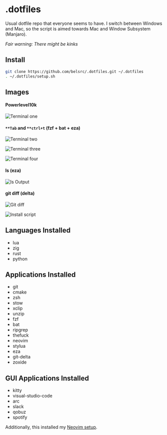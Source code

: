 # .dotfiles

Usual dotfile repo that everyone seems to have.
I switch between Windows and Mac, so the script is aimed towards Mac and Window Subsystem (Manjaro).

_Fair warning: There might be kinks_

## Install

```bash
git clone https://github.com/belsrc/.dotfiles.git ~/.dotfiles
. ~/.dotfiles/setup.sh
```

## Images

#### Powerlevel10k

![Terminal one](https://belsrc.github.io/gist-images/terminal/term-1.png)

#### `**Tab` and `**ctrl+t` (fzf + bat + eza)

![Terminal two](https://belsrc.github.io/gist-images/terminal/term-2.png)

![Terminal three](https://belsrc.github.io/gist-images/terminal/term-3.png)

![Terminal four](https://belsrc.github.io/gist-images/terminal/term-4.png)

#### ls (eza)

![ls Output](https://belsrc.github.io/gist-images/terminal/ls.png)

#### git diff (delta)

![Git diff](https://belsrc.github.io/gist-images/terminal/git-diff.png)

![Install script](https://belsrc.github.io/gist-images/terminal/nix-install.png)

## Languages Installed

- lua
- zig
- rust
- python

## Applications Installed

- git
- cmake
- zsh
- stow
- xclip
- unzip
- fzf
- bat
- ripgrep
- thefuck
- neovim
- stylua
- eza
- git-delta
- zoxide

## GUI Applications Installed

- kitty
- visual-studio-code
- arc
- slack
- qobuz
- spotify

Additionally, this installed my [Neovim setup](https://github.com/belsrc/belstart.nvim).
